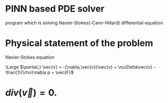 # PINN based PDE solver
program which is solving Navier-Stokes(-Cann-Hillard) differential equation

# Physical statement of the problem
Navier-Stokes equation

\Large $\partial_t \vec{v} = -(\nabla,\vec{v})\vec{v} + \nu\Delta\vec{v} - \frac{1}{\rho}\nabla p + \vec{F}$
# $div(\vec{v}) = 0.$

